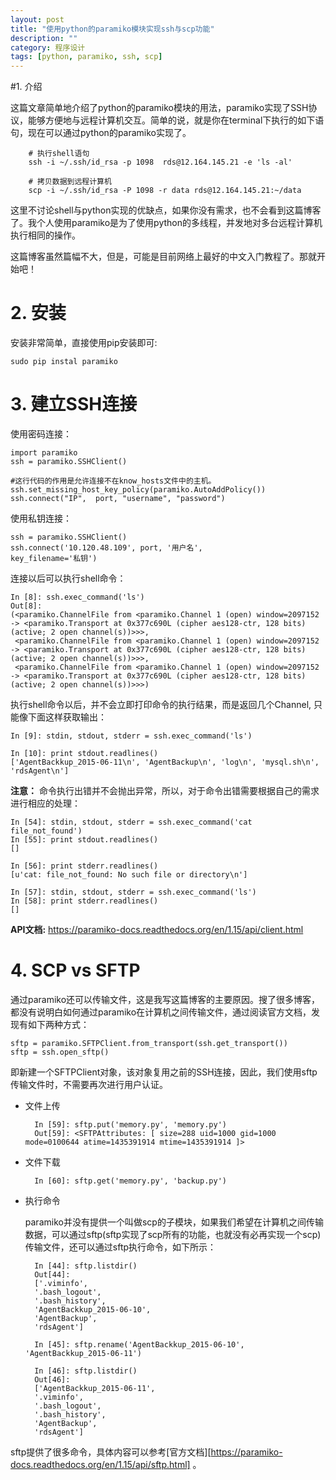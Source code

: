 ```yaml
---
layout: post
title: "使用python的paramiko模块实现ssh与scp功能"
description: ""
category: 程序设计
tags: [python, paramiko, ssh, scp]
---
```


#1. 介绍

这篇文章简单地介绍了python的paramiko模块的用法，paramiko实现了SSH协议，能够方便地与远程计算机交互。简单的说，就是你在terminal下执行的如下语句，现在可以通过python的paramiko实现了。

        # 执行shell语句
        ssh -i ~/.ssh/id_rsa -p 1098  rds@12.164.145.21 -e 'ls -al'

        # 拷贝数据到远程计算机
        scp -i ~/.ssh/id_rsa -P 1098 -r data rds@12.164.145.21:~/data


这里不讨论shell与python实现的优缺点，如果你没有需求，也不会看到这篇博客了。我个人使用paramiko是为了使用python的多线程，并发地对多台远程计算机执行相同的操作。

这篇博客虽然篇幅不大，但是，可能是目前网络上最好的中文入门教程了。那就开始吧！

# 2.  安装

安装非常简单，直接使用pip安装即可:

    sudo pip instal paramiko

# 3. 建立SSH连接

使用密码连接：

    import paramiko
    ssh = paramiko.SSHClient()

    #这行代码的作用是允许连接不在know_hosts文件中的主机。
    ssh.set_missing_host_key_policy(paramiko.AutoAddPolicy())
    ssh.connect("IP",  port, "username", "password")


使用私钥连接：

    ssh = paramiko.SSHClient()
    ssh.connect('10.120.48.109', port, '用户名',
    key_filename='私钥')

连接以后可以执行shell命令：

    In [8]: ssh.exec_command('ls')
    Out[8]:
    (<paramiko.ChannelFile from <paramiko.Channel 1 (open) window=2097152 -> <paramiko.Transport at 0x377c690L (cipher aes128-ctr, 128 bits) (active; 2 open channel(s))>>>,
     <paramiko.ChannelFile from <paramiko.Channel 1 (open) window=2097152 -> <paramiko.Transport at 0x377c690L (cipher aes128-ctr, 128 bits) (active; 2 open channel(s))>>>,
     <paramiko.ChannelFile from <paramiko.Channel 1 (open) window=2097152 -> <paramiko.Transport at 0x377c690L (cipher aes128-ctr, 128 bits) (active; 2 open channel(s))>>>)

执行shell命令以后，并不会立即打印命令的执行结果，而是返回几个Channel, 只能像下面这样获取输出：

    In [9]: stdin, stdout, stderr = ssh.exec_command('ls')

    In [10]: print stdout.readlines()
    ['AgentBackkup_2015-06-11\n', 'AgentBackup\n', 'log\n', 'mysql.sh\n', 'rdsAgent\n']

**注意：** 命令执行出错并不会抛出异常，所以，对于命令出错需要根据自己的需求进行相应的处理：

    In [54]: stdin, stdout, stderr = ssh.exec_command('cat file_not_found')
    In [55]: print stdout.readlines()
    []

    In [56]: print stderr.readlines()
    [u'cat: file_not_found: No such file or directory\n']

    In [57]: stdin, stdout, stderr = ssh.exec_command('ls')
    In [58]: print stderr.readlines()
    []


**API文档:** <https://paramiko-docs.readthedocs.org/en/1.15/api/client.html>

# 4. SCP vs SFTP

通过paramiko还可以传输文件，这是我写这篇博客的主要原因。搜了很多博客，都没有说明白如何通过paramiko在计算机之间传输文件，通过阅读官方文档，发现有如下两种方式：

    sftp = paramiko.SFTPClient.from_transport(ssh.get_transport())
    sftp = ssh.open_sftp()

即新建一个SFTPClient对象，该对象复用之前的SSH连接，因此，我们使用sftp传输文件时，不需要再次进行用户认证。

* 文件上传

        In [59]: sftp.put('memory.py', 'memory.py')
        Out[59]: <SFTPAttributes: [ size=288 uid=1000 gid=1000 mode=0100644 atime=1435391914 mtime=1435391914 ]>


* 文件下载

        In [60]: sftp.get('memory.py', 'backup.py')


* 执行命令

    paramiko并没有提供一个叫做scp的子模块，如果我们希望在计算机之间传输数据，可以通过sftp(sftp实现了scp所有的功能，也就没有必再实现一个scp)传输文件，还可以通过sftp执行命令，如下所示：

        In [44]: sftp.listdir()
        Out[44]:
        ['.viminfo',
        '.bash_logout',
        '.bash_history',
        'AgentBackkup_2015-06-10',
        'AgentBackup',
        'rdsAgent']

        In [45]: sftp.rename('AgentBackkup_2015-06-10', 'AgentBackkup_2015-06-11')

        In [46]: sftp.listdir()
        Out[46]:
        ['AgentBackkup_2015-06-11',
        '.viminfo',
        '.bash_logout',
        '.bash_history',
        'AgentBackup',
        'rdsAgent']


sftp提供了很多命令，具体内容可以参考[官方文档][https://paramiko-docs.readthedocs.org/en/1.15/api/sftp.html] 。
